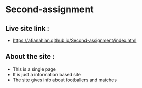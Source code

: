 # Second-assignment

## Live site link :
- https://afianahian.github.io/Second-assignment/index.html

## About the site :
- This is a single page 
- It is just a information based site
- The site gives info about footballers and matches 
